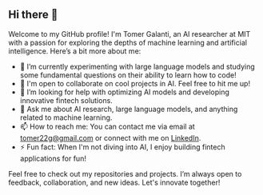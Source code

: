 ## Hi there 👋

Welcome to my GitHub profile! I'm Tomer Galanti, an AI researcher at MIT with a passion for exploring the depths of machine learning and artificial intelligence. Here’s a bit more about me:

- 🌱 I’m currently experimenting with large language models and studying some fundamental questions on their ability to learn how to code!
- 👯 I'm open to collaborate on cool projects in AI. Feel free to hit me up!
- 🤔 I’m looking for help with optimizing AI models and developing innovative fintech solutions.
- 💬 Ask me about AI research, large language models, and anything related to machine learning.
- 📫 How to reach me: You can contact me via email at tomer22g@gmail.com or connect with me on [LinkedIn](https://www.linkedin.com/in/tomer-galanti).
- ⚡ Fun fact: When I'm not diving into AI, I enjoy building fintech applications for fun!

Feel free to check out my repositories and projects. I’m always open to feedback, collaboration, and new ideas. Let's innovate together!
